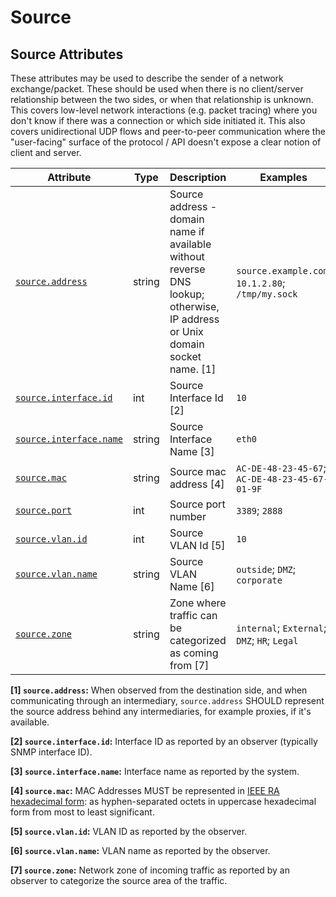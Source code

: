 <!-- NOTE: THIS FILE IS AUTOGENERATED. DO NOT EDIT BY HAND. -->
<!-- see templates/registry/markdown/attribute_namespace.md.j2 -->

# Source

## Source Attributes

These attributes may be used to describe the sender of a network exchange/packet. These should be used when there is no client/server relationship between the two sides, or when that relationship is unknown. This covers low-level network interactions (e.g. packet tracing) where you don't know if there was a connection or which side initiated it. This also covers unidirectional UDP flows and peer-to-peer communication where the "user-facing" surface of the protocol / API doesn't expose a clear notion of client and server.

| Attribute | Type | Description | Examples | Stability |
|---|---|---|---|---|
| <a id="source-address" href="#source-address">`source.address`</a> | string | Source address - domain name if available without reverse DNS lookup; otherwise, IP address or Unix domain socket name. [1] | `source.example.com`; `10.1.2.80`; `/tmp/my.sock` | ![Development](https://img.shields.io/badge/-development-blue) |
| <a id="source-interface-id" href="#source-interface-id">`source.interface.id`</a> | int | Source Interface Id [2] | `10` | ![Development](https://img.shields.io/badge/-development-blue) |
| <a id="source-interface-name" href="#source-interface-name">`source.interface.name`</a> | string | Source Interface Name [3] | `eth0` | ![Development](https://img.shields.io/badge/-development-blue) |
| <a id="source-mac" href="#source-mac">`source.mac`</a> | string | Source mac address [4] | `AC-DE-48-23-45-67`; `AC-DE-48-23-45-67-01-9F` | ![Development](https://img.shields.io/badge/-development-blue) |
| <a id="source-port" href="#source-port">`source.port`</a> | int | Source port number | `3389`; `2888` | ![Development](https://img.shields.io/badge/-development-blue) |
| <a id="source-vlan-id" href="#source-vlan-id">`source.vlan.id`</a> | int | Source VLAN Id [5] | `10` | ![Development](https://img.shields.io/badge/-development-blue) |
| <a id="source-vlan-name" href="#source-vlan-name">`source.vlan.name`</a> | string | Source VLAN Name [6] | `outside`; `DMZ`; `corporate` | ![Development](https://img.shields.io/badge/-development-blue) |
| <a id="source-zone" href="#source-zone">`source.zone`</a> | string | Zone where traffic can be categorized as coming from [7] | `internal`; `External`; `DMZ`; `HR`; `Legal` | ![Development](https://img.shields.io/badge/-development-blue) |

**[1] `source.address`:** When observed from the destination side, and when communicating through an intermediary, `source.address` SHOULD represent the source address behind any intermediaries, for example proxies, if it's available.

**[2] `source.interface.id`:** Interface ID as reported by an observer (typically SNMP interface ID).

**[3] `source.interface.name`:** Interface name as reported by the system.

**[4] `source.mac`:** MAC Addresses MUST be represented in [IEEE RA hexadecimal form](https://standards.ieee.org/wp-content/uploads/import/documents/tutorials/eui.pdf): as hyphen-separated octets in uppercase hexadecimal form from most to least significant.

**[5] `source.vlan.id`:** VLAN ID as reported by the observer.

**[6] `source.vlan.name`:** VLAN name as reported by the observer.

**[7] `source.zone`:** Network zone of incoming traffic as reported by an observer to categorize the source area of the traffic.
